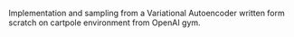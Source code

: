 Implementation and sampling from a Variational Autoencoder written form scratch on cartpole environment from OpenAI gym.
